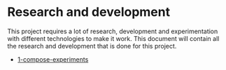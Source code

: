 # Research and development

This project requires a lot of research, development and experimentation with different technologies to make it work. This document will contain all the research and development that is done for this project.

- [1-compose-experiments](1-compose-experiments/README.md)
